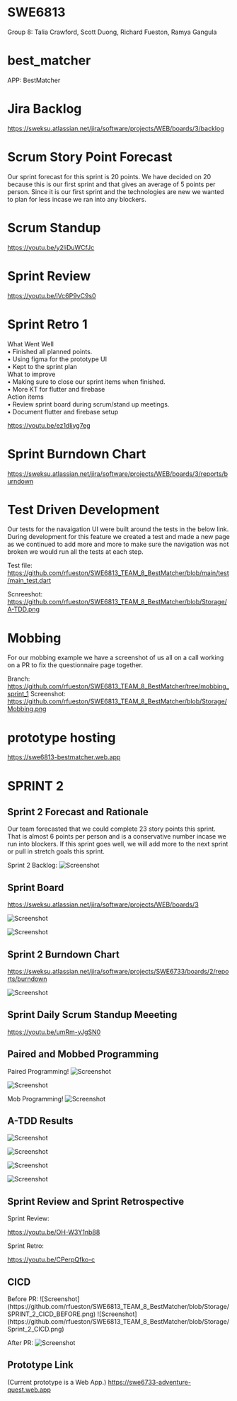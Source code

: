 # SWE6813

Group 8:
Talia Crawford, Scott Duong, Richard Fueston, Ramya Gangula

# best_matcher

APP: BestMatcher

# Jira Backlog 

https://sweksu.atlassian.net/jira/software/projects/WEB/boards/3/backlog

# Scrum Story Point Forecast

Our sprint forecast for this sprint is 20 points. We have decided on 20 because this is our first sprint and that gives an average of 5 points per person. Since it is our first sprint and the technologies are new we wanted to plan for less incase we ran into any blockers.

# Scrum Standup 

https://youtu.be/y2liDuWCfJc

# Sprint Review

https://youtu.be/iVc6P9vC9s0

# Sprint Retro 1

What Went Well <br>
•	Finished all planned points.<br>
•	Using figma for the prototype UI<br>
•	Kept to the sprint plan<br>
What to improve <br>
•	Making sure to close our sprint items when finished. <br>
•	More KT for flutter and firebase<br>
Action items <br>
•	Review sprint board during scrum/stand up meetings.<br>
•	Document flutter and firebase setup<br>

https://youtu.be/ez1dliyg7eg

# Sprint Burndown Chart

https://sweksu.atlassian.net/jira/software/projects/WEB/boards/3/reports/burndown

# Test Driven Development

Our tests for the navaigation UI were built around the tests in the below link. During development for this feature we created a test and made a new page as we continued to add more and more to make sure the navigation was not broken we would run all the tests at each step.   

Test file: https://github.com/rfueston/SWE6813_TEAM_8_BestMatcher/blob/main/test/main_test.dart

Scnreeshot: https://github.com/rfueston/SWE6813_TEAM_8_BestMatcher/blob/Storage/A-TDD.png

# Mobbing  
For our mobbing example we have a screenshot of us all on a call working on a PR to fix the questionnaire page together.

Branch: https://github.com/rfueston/SWE6813_TEAM_8_BestMatcher/tree/mobbing_sprint_1
Screenshot: https://github.com/rfueston/SWE6813_TEAM_8_BestMatcher/blob/Storage/Mobbing.png

# prototype hosting

https://swe6813-bestmatcher.web.app

<h1>SPRINT 2</h1>

<h2>Sprint 2 Forecast and Rationale</h2>

Our team forecasted that we could complete 23 story points this sprint. That is almost 6 points per person and is a conservative number incase we run into blockers. If this sprint goes well, we will add more to the next sprint or pull in stretch goals this sprint.

Sprint 2 Backlog: 
![Screenshot](https://github.com/rfueston/SWE6813_TEAM_8_BestMatcher/blob/Storage/SPRINT_2_BACKLOG.png)

<h2>Sprint Board</h2>

https://sweksu.atlassian.net/jira/software/projects/WEB/boards/3

![Screenshot](https://github.com/rfueston/SWE6813_TEAM_8_BestMatcher/blob/Storage/SPRINT_2_Sprint_Board.png)

![Screenshot](https://github.com/rfueston/SWE6813_TEAM_8_BestMatcher/blob/Storage/SPRINT_2_completed.png)

<h2>Sprint 2 Burndown Chart</h2>

https://sweksu.atlassian.net/jira/software/projects/SWE6733/boards/2/reports/burndown

![Screenshot](https://github.com/rfueston/SWE6813_TEAM_8_BestMatcher/blob/Storage/SPRINT_2_burndown.png)

<h2>Sprint Daily Scrum Standup Meeeting</h2>

https://youtu.be/umRm-yJgSN0

<h2>Paired and Mobbed Programming</h2>

Paired Programming!
![Screenshot](https://github.com/rfueston/SWE6813_TEAM_8_BestMatcher/blob/Storage/SPRINT_2_pair_coding.png)

![Screenshot](https://github.com/rfueston/SWE6813_TEAM_8_BestMatcher/blob/Storage/SPRINT_2_pair_coding_2.png)

Mob Programming!
![Screenshot](https://github.com/rfueston/SWE6813_TEAM_8_BestMatcher/blob/Storage/SPRINT_2_mobbing.png)

<h2>A-TDD Results</h2>

![Screenshot](https://github.com/rfueston/SWE6813_TEAM_8_BestMatcher/blob/Storage/SPRINT_2_TDD_MAIN.png)

![Screenshot](https://github.com/rfueston/SWE6813_TEAM_8_BestMatcher/blob/Storage/SPRINT_2_TDD_QUEST.png)

![Screenshot](https://github.com/rfueston/SWE6813_TEAM_8_BestMatcher/blob/Storage/SPRINT_2_TDD_create_account.png)

![Screenshot](https://github.com/rfueston/SWE6813_TEAM_8_BestMatcher/blob/Storage/SPRINT_2_TDD_login.png)

<h2>Sprint Review and Sprint Retrospective</h2>

Sprint Review:

https://youtu.be/OH-W3Y1nb88

Sprint Retro:

https://youtu.be/CPerpQfko-c

<h2>CICD</h2>
Before PR:
![Screenshot](https://github.com/rfueston/SWE6813_TEAM_8_BestMatcher/blob/Storage/SPRINT_2_CICD_BEFORE.png)
![Screenshot](https://github.com/rfueston/SWE6813_TEAM_8_BestMatcher/blob/Storage/Sprint_2_CICD.png)


After PR:
![Screenshot]()


<h2>Prototype Link</h2>

(Current prototype is a Web App.)
https://swe6733-adventure-quest.web.app
